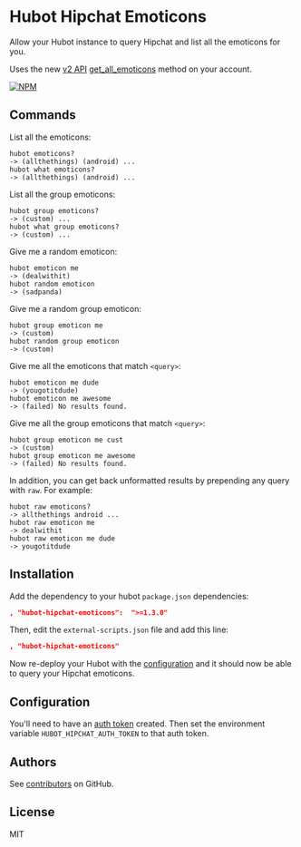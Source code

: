Hubot Hipchat Emoticons
=======================

Allow your Hubot instance to query Hipchat and list all the emoticons for you.

Uses the new [v2 API](https://www.hipchat.com/docs/apiv2)
[get_all_emoticons](https://www.hipchat.com/docs/apiv2/method/get_all_emoticons) method on
your account.

[![NPM](https://nodei.co/npm/hubot-hipchat-emoticons.png)](https://nodei.co/npm/hubot-hipchat-emoticons/)


Commands
--------

List all the emoticons:
```
hubot emoticons?
-> (allthethings) (android) ...
hubot what emoticons?
-> (allthethings) (android) ...
```

List all the group emoticons:
```
hubot group emoticons?
-> (custom) ...
hubot what group emoticons?
-> (custom) ...
```

Give me a random emoticon:
```
hubot emoticon me
-> (dealwithit)
hubot random emoticon
-> (sadpanda)
```

Give me a random group emoticon:
```
hubot group emoticon me
-> (custom)
hubot random group emoticon
-> (custom)
```

Give me all the emoticons that match `<query>`:
```
hubot emoticon me dude
-> (yougotitdude)
hubot emoticon me awesome
-> (failed) No results found.
```

Give me all the group emoticons that match `<query>`:
```
hubot group emoticon me cust
-> (custom)
hubot group emoticon me awesome
-> (failed) No results found.
```

In addition, you can get back unformatted results by prepending any query with `raw`. For example:
```
hubot raw emoticons?
-> allthethings android ...
hubot raw emoticon me
-> dealwithit
hubot raw emoticon me dude
-> yougotitdude
```

Installation
------------

Add the dependency to your hubot `package.json` dependencies:

```json
, "hubot-hipchat-emoticons":  ">=1.3.0"
```

Then, edit the `external-scripts.json` file and add this line:

```json
, "hubot-hipchat-emoticons"
```

Now re-deploy your Hubot with the [configuration](#configuration) and it should now be able to query your Hipchat emoticons.


Configuration
-------------

You'll need to have an [auth token](https://hipchat.com/account/api) created. Then set the
environment variable `HUBOT_HIPCHAT_AUTH_TOKEN` to that auth token.

Authors
---------

See [contributors][contributors] on GitHub.


License
-------

MIT


[contributors]: https://github.com/streeter/hubot-hipchat-emoticons/graphs/contributors
